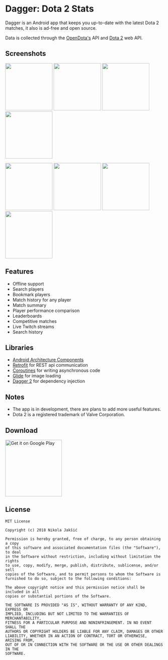 # Dagger: Dota 2 Stats

Dagger is an Android app that keeps you up-to-date with the latest Dota 2 matches, it also is ad-free and open source.

Data is collected through the [OpenDota's](https://www.opendota.com) API and [Dota 2](https://www.dota2.com) web API.

## Screenshots
<img src="https://github.com/nikolajakshic/dagger/blob/master/assets/screen1.png" width="150"> <img src="https://github.com/nikolajakshic/dagger/blob/master/assets/screen2.png" width="150" > <img src="https://github.com/nikolajakshic/dagger/blob/master/assets/screen3.png" width="150"> <img src="https://github.com/nikolajakshic/dagger/blob/master/assets/screen4.png" width="150">   

<img src="https://github.com/nikolajakshic/dagger/blob/master/assets/screen5.png" width="150"> <img src="https://github.com/nikolajakshic/dagger/blob/master/assets/screen6.png" width="150"> <img src="https://github.com/nikolajakshic/dagger/blob/master/assets/screen7.png" width="150"> <img src="https://github.com/nikolajakshic/dagger/blob/master/assets/screen8.png" width="150">

## Features
- Offline support
- Search players
- Bookmark players
- Match history for any player
- Match summary
- Player performance comparison
- Leaderboards
- Competitive matches
- Live Twitch streams
- Search history

## Libraries
- [Android Architecture Components](https://developer.android.com/arch)
- [Retrofit](https://github.com/square/retrofit) for REST api communication
- [Coroutines](https://kotlinlang.org/docs/reference/coroutines.html) for writing asynchronous code
- [Glide](https://github.com/bumptech/glide) for image loading
- [Dagger 2](https://github.com/google/dagger) for dependency injection

## Notes
- The app is in development, there are plans to add more useful features.
- Dota 2 is a registered trademark of Valve Corporation.

## Download
<a href='https://play.google.com/store/apps/details?id=com.nikola.jakshic.dagger'><img alt='Get it on Google Play' src='https://play.google.com/intl/en_us/badges/images/generic/en_badge_web_generic.png' width="180"/></a>

## License
    MIT License

    Copyright (c) 2018 Nikola Jakšić

    Permission is hereby granted, free of charge, to any person obtaining a copy
    of this software and associated documentation files (the "Software"), to deal
    in the Software without restriction, including without limitation the rights
    to use, copy, modify, merge, publish, distribute, sublicense, and/or sell
    copies of the Software, and to permit persons to whom the Software is
    furnished to do so, subject to the following conditions:

    The above copyright notice and this permission notice shall be included in all
    copies or substantial portions of the Software.

    THE SOFTWARE IS PROVIDED "AS IS", WITHOUT WARRANTY OF ANY KIND, EXPRESS OR
    IMPLIED, INCLUDING BUT NOT LIMITED TO THE WARRANTIES OF MERCHANTABILITY,
    FITNESS FOR A PARTICULAR PURPOSE AND NONINFRINGEMENT. IN NO EVENT SHALL THE
    AUTHORS OR COPYRIGHT HOLDERS BE LIABLE FOR ANY CLAIM, DAMAGES OR OTHER
    LIABILITY, WHETHER IN AN ACTION OF CONTRACT, TORT OR OTHERWISE, ARISING FROM,
    OUT OF OR IN CONNECTION WITH THE SOFTWARE OR THE USE OR OTHER DEALINGS IN THE
    SOFTWARE.
